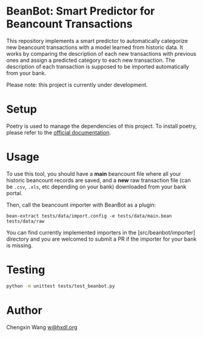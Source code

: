 # BeanBot: Smart Predictor for Beancount Transactions

This repository implements a smart predictor to automatically categorize new beancount transactions with a model learned from historic data. It works by comparing the description of each new transactions with previous ones and assign a predicted category to each new transaction. The description of each transaction is supposed to be imported automatically from your bank.

Please note: this project is currently under development.

# Setup

Poetry is used to manage the dependencies of this project. To install poetry, please refer to the [official documentation](https://python-poetry.org/docs/).



# Usage

To use this tool, you should have a **main** beancount file where all your historic beancount records are saved, and a **new** raw transaction file (can be `.csv`, `.xls`, etc depending on your bank) downloaded from your bank portal.

Then, call the beancount importer with BeanBot as a plugin:

```
bean-extract tests/data/import.config -e tests/data/main.bean tests/data/raw
```

You can find currently implemented importers in the [src/beanbot/importer] directory and you are welcomed to submit a PR if the importer for your bank is missing.

# Testing

```bash
python -m unittest tests/test_beanbot.py
```

# Author

Chengxin Wang [w@hxdl.org](mailto:w@hxdl.org)
